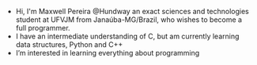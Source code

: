 - Hi, I'm Maxwell Pereira @Hundway an exact sciences and technologies student at UFVJM from Janaúba-MG/Brazil, who wishes to become a full programmer.
- I have an intermediate understanding of C, but am currently learning data structures, Python and C++
- I’m interested in learning everything about programming
